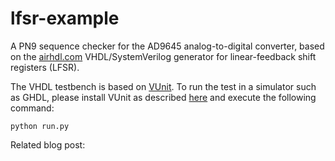 # lfsr-example

A PN9 sequence checker for the AD9645 analog-to-digital converter, based on the [airhdl.com](https://airhdl.com/) VHDL/SystemVerilog generator for linear-feedback shift registers (LFSR).

The VHDL testbench is based on [VUnit](https://vunit.github.io/). To run the test in a simulator such as GHDL, please install VUnit as described [here](https://vunit.github.io/installing.html) and execute the following command:

```
python run.py
```

Related blog post: []()

